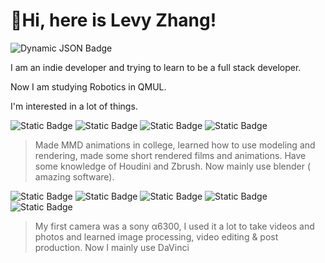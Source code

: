 <!--
 * @Author: dodio12138 1159715241@qq.com
 * @Date: 2023-08-15 13:30:45
 * @LastEditors: dodio12138 1159715241@qq.com
 * @LastEditTime: 2023-08-15 19:07:50
 * @FilePath: \undefinedf:\github\dodio12138\README.md
-->
# 👋Hi, here is Levy Zhang!

![Dynamic JSON Badge](https://img.shields.io/badge/dynamic/json?url=https%3A%2F%2Fapi.bilibili.com%2Fx%2Frelation%2Fstat%3Fvmid%3D12027943%26jsonp%3Djsonp&query=%24.data.follower&logo=bilibili&logoColor=%2300A1D6&label=bilibili)


I am an indie developer and trying to learn to be a full stack developer.

Now I am studying Robotics in QMUL.

I'm interested in a lot of things.

![Static Badge](https://img.shields.io/badge/Cinema_4D-%23011A6A?logo=Cinema%204D) ![Static Badge](https://img.shields.io/badge/Houdini-%23E04000?logo=Houdini) ![Static Badge](https://img.shields.io/badge/Zbrush-white) ![Static Badge](https://img.shields.io/badge/blender-%23F5792A?logo=blender&logoColor=white)


>Made MMD animations in college, learned how to use modeling and rendering, made some short rendered films and animations. Have some knowledge of Houdini and Zbrush. Now mainly use blender ( amazing software).

![Static Badge](https://img.shields.io/badge/%CE%B16300-black?logo=Sony) 
![Static Badge](https://img.shields.io/badge/Adobe_Photoshop-%2331A8FF?logo=adobePhotoshop&logoColor=rgb(0%2C%200%2C%2091)) ![Static Badge](https://img.shields.io/badge/Adobe_Lightroom-%2331A8FF?logo=adobelightroom&logoColor=rgb(0%2C%200%2C%2091)) ![Static Badge](https://img.shields.io/badge/Adobe_After_Effects-%239999FF?logo=AdobeAfterEffects&logoColor=rgb(0%2C%200%2C%2091)) ![Static Badge](https://img.shields.io/badge/Adobe_Premiere_Pro-%239999FF?logo=adobepremierepro&logoColor=rgb(0%2C%200%2C%2091))

>My first camera was a sony α6300, I used it a lot to take videos and photos and learned image processing, video editing & post production. Now I mainly use DaVinci


 
